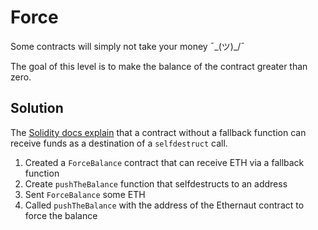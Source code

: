 # Force

Some contracts will simply not take your money ¯\_(ツ)_/¯

The goal of this level is to make the balance of the contract greater than zero.

## Solution

The [Solidity docs explain](https://solidity.readthedocs.io/en/v0.4.24/contracts.html#fallback-function) that a contract without a fallback function can receive funds as a destination of a `selfdestruct` call.

1. Created a `ForceBalance` contract that can receive ETH via a fallback function
2. Create `pushTheBalance` function that selfdestructs to an address
3. Sent `ForceBalance` some ETH
4. Called `pushTheBalance` with the address of the Ethernaut contract to force the balance
